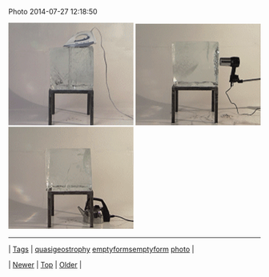 <!--
title: Photo 2014-07-27 12
date: 2020-06-28T15:27:00.359Z
tags: quasigeostrophy, emptyformsemptyform, photo
-->


Photo 2014-07-27 12:18:50

![](93007025898-0.gif)
![](93007025898-1.gif)
![](93007025898-2.gif)

<!--BOTTOM-POST-NAVIGATION-->
---

| [Tags](tags.md) | [quasigeostrophy](tag-quasigeostrophy.md) [emptyformsemptyform](tag-emptyformsemptyform.md) [photo](tag-photo.md) |

| [Newer](93003969804.md) | [Top](index.md) | [Older](93010941306.md) |